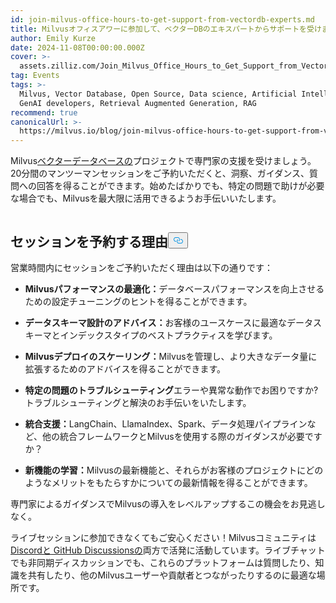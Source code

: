 ```yaml
---
id: join-milvus-office-hours-to-get-support-from-vectordb-experts.md
title: Milvusオフィスアワーに参加して、ベクターDBのエキスパートからサポートを受けましょう！
author: Emily Kurze
date: 2024-11-08T00:00:00.000Z
cover: >-
  assets.zilliz.com/Join_Milvus_Office_Hours_to_Get_Support_from_Vector_DB_Experts_1_64f88f0607.png
tag: Events
tags: >-
  Milvus, Vector Database, Open Source, Data science, Artificial Intelligence,
  GenAI developers, Retrieval Augmented Generation, RAG
recommend: true
canonicalUrl: >-
  https://milvus.io/blog/join-milvus-office-hours-to-get-support-from-vectordb-experts.md
---
```

<p>Milvus<a href="https://zilliz.com/learn/what-is-vector-database">ベクターデータベースの</a>プロジェクトで専門家の支援を受けましょう。20分間のマンツーマンセッションをご予約いただくと、洞察、ガイダンス、質問への回答を得ることができます。始めたばかりでも、特定の問題で助けが必要な場合でも、Milvusを最大限に活用できるようお手伝いいたします。</p>
<p><a href="https://meetings.hubspot.com/chloe-williams1/milvus-office-hour">
  <span class="img-wrapper">
    <img translate="no" src="https://assets.zilliz.com/milvus_office_hours_09848e076b.png" alt="" class="doc-image" id="" />
    <span></span>
  </span>
</a></p>
<h2 id="Why-Book-a-Session" class="common-anchor-header">セッションを予約する理由<button data-href="#Why-Book-a-Session" class="anchor-icon" translate="no">
      <svg translate="no"
        aria-hidden="true"
        focusable="false"
        height="20"
        version="1.1"
        viewBox="0 0 16 16"
        width="16"
      >
        <path
          fill="#0092E4"
          fill-rule="evenodd"
          d="M4 9h1v1H4c-1.5 0-3-1.69-3-3.5S2.55 3 4 3h4c1.45 0 3 1.69 3 3.5 0 1.41-.91 2.72-2 3.25V8.59c.58-.45 1-1.27 1-2.09C10 5.22 8.98 4 8 4H4c-.98 0-2 1.22-2 2.5S3 9 4 9zm9-3h-1v1h1c1 0 2 1.22 2 2.5S13.98 12 13 12H9c-.98 0-2-1.22-2-2.5 0-.83.42-1.64 1-2.09V6.25c-1.09.53-2 1.84-2 3.25C6 11.31 7.55 13 9 13h4c1.45 0 3-1.69 3-3.5S14.5 6 13 6z"
        ></path>
      </svg>
    </button></h2><p>営業時間内にセッションをご予約いただく理由は以下の通りです：</p>
<ul>
<li><p><strong>Milvusパフォーマンスの最適化：</strong>データベースパフォーマンスを向上させるための設定チューニングのヒントを得ることができます。</p></li>
<li><p><strong>データスキーマ設計のアドバイス：</strong>お客様のユースケースに最適なデータスキーマとインデックスタイプのベストプラクティスを学びます。</p></li>
<li><p><strong>Milvusデプロイのスケーリング：</strong>Milvusを管理し、より大きなデータ量に拡張するためのアドバイスを得ることができます。</p></li>
<li><p><strong>特定の問題のトラブルシューティング</strong>エラーや異常な動作でお困りですか?トラブルシューティングと解決のお手伝いをいたします。</p></li>
<li><p><strong>統合支援：</strong>LangChain、LlamaIndex、Spark、データ処理パイプラインなど、他の統合フレームワークとMilvusを使用する際のガイダンスが必要ですか？</p></li>
<li><p><strong>新機能の学習：</strong>Milvusの最新機能と、それらがお客様のプロジェクトにどのようなメリットをもたらすかについての最新情報を得ることができます。</p></li>
</ul>
<p>専門家によるガイダンスでMilvusの導入をレベルアップするこの機会をお見逃しなく。</p>
<p>ライブセッションに参加できなくてもご安心ください！Milvusコミュニティは<a href="https://discord.com/invite/8uyFbECzPX">Discordと</a><a href="https://github.com/search?q=milvus&amp;type=discussions"> GitHub Discussionsの</a>両方で活発に活動しています。ライブチャットでも非同期ディスカッションでも、これらのプラットフォームは質問したり、知識を共有したり、他のMilvusユーザーや貢献者とつながったりするのに最適な場所です。</p>
